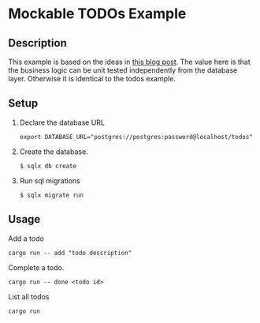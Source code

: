 # Mockable TODOs Example

## Description

This example is based on the ideas in [this blog post](https://medium.com/better-programming/structuring-rust-project-for-testability-18207b5d0243). The value here is that the business logic can be unit tested independently from the database layer. Otherwise it is identical to the todos example.

## Setup

1. Declare the database URL

    ```
    export DATABASE_URL="postgres://postgres:password@localhost/todos"
    ```

2. Create the database.

    ```
    $ sqlx db create
    ```

3. Run sql migrations

    ```
    $ sqlx migrate run
    ```

## Usage

Add a todo

```
cargo run -- add "todo description"
```

Complete a todo.

```
cargo run -- done <todo id>
```

List all todos

```
cargo run
```
